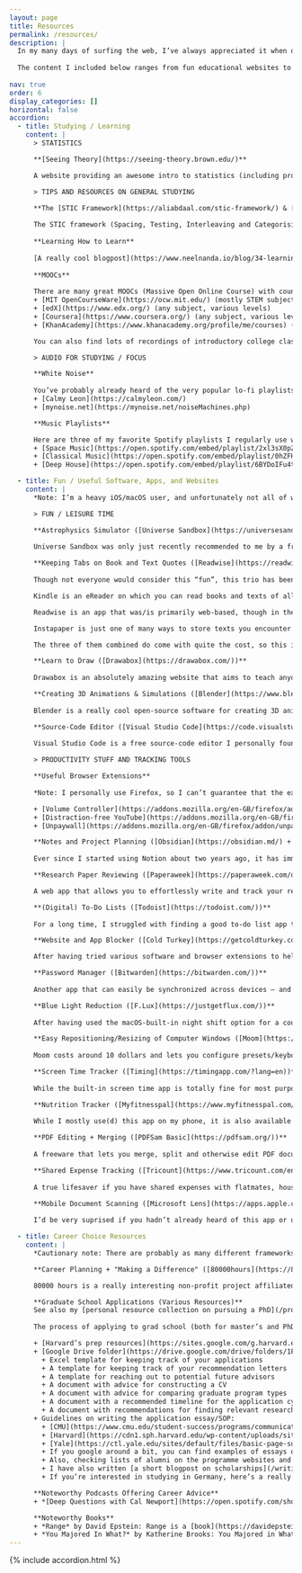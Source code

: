 ```yaml
---
layout: page
title: Resources
permalink: /resources/
description: |
  In my many days of surfing the web, I’ve always appreciated it when other people shared the resources they personally found noteworthy or useful. With this page, I want to help keep this trend alive!
  
  The content I included below ranges from fun educational websites to useful productivity apps and resources on career choices. Enjoy!
  
nav: true
order: 6
display_categories: []
horizontal: false
accordion: 
  - title: Studying / Learning
    content: |
      > STATISTICS

      **[Seeing Theory](https://seeing-theory.brown.edu/)**

      A website providing an awesome intro to statistics (including probability theory, bayesian inference, regression analysis, etc.), free of charge and with very pretty visuals! Especially useful for all of you undergrad social science students :-)

      > TIPS AND RESOURCES ON GENERAL STUDYING

      **The [STIC Framework](https://aliabdaal.com/stic-framework/) & [Anki](https://ankiweb.net/about)**
      
      The STIC framework (Spacing, Testing, Interleaving and Categorising) provides an effective approach to studying of any kind, although it is most useful for subjects heavy in rote learning (e.g., medicine or neuroscience). I was first introduced to it by Ali Abdaal, which is why I linked to his webpage, but there are many other resources out there that explain the concept further/in a different way.When I first started studying for university, like many others, I resorted to lots of trivial summarizing, highlighting and re-reading (AKA busy work), which is a terribly ineffective approach. If you find yourself in a similar situation, I highly recommend having a look at the framework!Closely related is the (free) software Anki: It lets you create various types of flashcards that can be synchronized between devices. It also comes with customizable settings which allow you to fight your forgetting curve with just a little daily effort once you've set up your flashcards.
      
      **Learning How to Learn**
      
      [A really cool blogpost](https://www.neelnanda.io/blog/34-learning) by someone called Neel Nanda on how you can improve your own learning, also outside of the university or school context. While the STIC framework is especially helpful for subjects heavy in rote learning, Neel’s text is also great for studying STEM subjects, as he himself is a mathematician. It is a rather long read, but definitely worth it!
      
      **MOOCs**
      
      There are many great MOOCs (Massive Open Online Course) with countless free high-school and university-level courses readily available to anyone with an internet connection. Here are the (free) providers I myself have used in the past and would personally recommend:
      + [MIT OpenCourseWare](https://ocw.mit.edu/) (mostly STEM subjects, university-level)
      + [edX](https://www.edx.org/) (any subject, various levels)
      + [Coursera](https://www.coursera.org/) (any subject, various levels)
      + [KhanAcademy](https://www.khanacademy.org/profile/me/courses) (brilliant for mathematics, mostly high school- and first-year university-level)

      You can also find lots of recordings of introductory college classes on YouTube, for example on [Stanford’s](https://www.youtube.com/user/stanfordonline), [Harvard’s](https://www.youtube.com/user/Harvard) and MIT’s channels.

      > AUDIO FOR STUDYING / FOCUS

      **White Noise**
      
      You’ve probably already heard of the very popular lo-fi playlists on YouTube, but what I personally prefer to use are "white noise generators" as they feel less distracting. Besides plain white noise, they also let you play various other sounds such as rain or wind! Here are the two best (free) ones I’ve come across so far:
      + [Calmy Leon](https://calmyleon.com/)
      + [mynoise.net](https://mynoise.net/noiseMachines.php)

      **Music Playlists**

      Here are three of my favorite Spotify playlists I regularly use when the white noise doesn't quite cut it:
      + [Space Music](https://open.spotify.com/embed/playlist/2xl3sX0pZajy1XOogLpc5m)
      + [Classical Music](https://open.spotify.com/embed/playlist/0hZFHZ34s86OBgCHYCuv9I)
      + [Deep House](https://open.spotify.com/embed/playlist/6BYDoIFu4t3g9wW2VMHXCN)

  - title: Fun / Useful Software, Apps, and Websites
    content: |
      *Note: I’m a heavy iOS/macOS user, and unfortunately not all of what I listed below is available for Windows/Android.*

      > FUN / LEISURE TIME

      **Astrophysics Simulator ([Universe Sandbox](https://universesandbox.com/))**
      
      Universe Sandbox was only just recently recommended to me by a friend, and it is absolutely amazing! It costs around 30 bucks, but comes with (literally) astronomical power – you can simulate pretty much any event that could technically take place in the observable universe (e.g., letting stars collide, changing the trajectory of earth, replacing our sun with a larger one, etc.). Enjoy!

      **Keeping Tabs on Book and Text Quotes ([Readwise](https://readwise.io/) + [Kindle](https://www.amazon.com/kindle-dbs/fd/kcp/) + [Instapaper](https://www.instapaper.com/))**
      
      Though not everyone would consider this “fun”, this trio has been an absolute gamechanger for me:

      Kindle is an eReader on which you can read books and texts of all sorts.

      Readwise is an app that was/is primarily web-based, though in the meantime a mobile version of it was also added. Whenever you highlight something while reading a PDF, eBook, etc., the quote is stored in a database. Depending on your own personal settings, you will then receive emails containing a few of your highlights from said database, randomly selected. You can also do daily reviews of these highlights, and most importantly, you can link your entire Kindle library.

      Instapaper is just one of many ways to store texts you encounter on the web “for later reading”. You can also annotate and highlight digital texts in the app.

      The three of them combined do come with quite the cost, so this is really more of a “nice to have” if you like taking notes and following up on readings in particular.

      **Learn to Draw ([Drawabox](https://drawabox.com/))**
      
      Drawabox is an absolutely amazing website that aims to teach anyone the basics of drawing (for free). Though it will make you want to quit many times throughout the process, it's a great learning resource, and I have not found anything else like it out there!

      **Creating 3D Animations & Simulations ([Blender](https://www.blender.org/))**
      
      Blender is a really cool open-source software for creating 3D animations and simulations. Though I haven’t gotten beyond taking a first look, it has been recommended to me by multiple people.

      **Source-Code Editor ([Visual Studio Code](https://code.visualstudio.com/))**
      
      Visual Studio Code is a free source-code editor I personally found to be very noob-friendly and easy to use. I’m sure there are others that hate it, but if you’re on the lookout for such a software, I’d give it a try!

      > PRODUCTIVITY STUFF AND TRACKING TOOLS

      **Useful Browser Extensions**
      
      *Note: I personally use Firefox, so I can’t guarantee that the extensions below are also available on Chrome/Safari/IE/etc.*

      + [Volume Controller](https://addons.mozilla.org/en-GB/firefox/addon/600-sound-volume/?utm_content=search&utm_medium=referral&utm_source=addons.mozilla.org): Allows you to boost/decrease the volume of all web content that offers volume control – has way more range/flexibility than the in-built version of most systems
      + [Distraction-free YouTube](https://addons.mozilla.org/en-GB/firefox/addon/df-youtube/?utm_content=search&utm_medium=referral&utm_source=addons.mozilla.org): A brilliant extension that lets you hide the recommendation bar, homepage feed and other parts of YouTube. No more going down the rabbithole!
      + [Unpaywall](https://addons.mozilla.org/en-GB/firefox/addon/unpaywall/?utm_content=search&utm_medium=referral&utm_source=addons.mozilla.org): Basically a Sci-Hub “to go” – whenever you visit a webpage with a research paper embedded in it, it tells you whether and where there is a free PDF version of the document available.

      **Notes and Project Planning ([Obsidian](https://obsidian.md/) + [Notion](https://www.notion.so/))**
      
      Ever since I started using Notion about two years ago, it has immensely helped me with curating my “digital garden”. While it does take quite a while to get all your systems and templates set up, once you have everything running, taking notes and keeping track of projects just becomes so much easier. I have recently switched to using Obisidian for various reasons – I might write up a detailed comparison of the two of them at some point.

      **Research Paper Reviewing ([Paperaweek](https://paperaweek.com/dashboard))**

      A web app that allows you to effortlessly write and track your research paper reviews, also completely free. Credit goes to [Eshed Margalit](https://eshedmargalit.com/).

      **(Digital) To-Do Lists ([Todoist](https://todoist.com/))**
      
      For a long time, I struggled with finding a good to-do list app that is synchronisable between devices and systems while also cheap and easy to use. Ultimately, Todoist was the one I settled on, and it works really well for me. Anything between crazy-level-organised and “I just want to be able to quickly jot down to-dos on the run” is feasible with it.

      **Website and App Blocker ([Cold Turkey](https://getcoldturkey.com/))**

      After having tried various software and browser extensions to help me stay away from distractions while working or studying, the one I found to be best – by far – was Cold Turkey. Its only downside is that it can solely be installed on laptops/desktop computers and not your phone.

      **Password Manager ([Bitwarden](https://bitwarden.com/))**
      
      Another app that can easily be synchronized across devices – and it’s open source, very low cost, as well as simple to use.

      **Blue Light Reduction ([F.Lux](https://justgetflux.com/))**
      
      After having used the macOS-built-in night shift option for a couple of years, I recently discovered f.lux. It’s free and really simple – you configure your location and waking up time, and the brightness and blue light of your display will then automatically decrease/increase as the day progresses.

      **Easy Repositioning/Resizing of Computer Windows ([Moom](https://manytricks.com/moom/))**
      
      Moom costs around 10 dollars and lets you configure presets/keyboard shortcuts for certain window arrangements and resizings. While this may not sound like a big deal, it is insanely helpful if you’re working with multiple screens or just often need to have multiple tabs open side-by-side. It has certainly saved me a lot of nerves and time over the years!

      **Screen Time Tracker ([Timing](https://timingapp.com/?lang=en))**
      
      While the built-in screen time app is totally fine for most purposes, I like Timing for its abilities in creating your own categories (e.g. “work”, “leisure time”, etc.) and automatically receiving in-depth reports and analyses on your device usage. It does run on a subscription model, which I don’t particularly like, but I have been able to take away a lot from the benefits that come with the app.

      **Nutrition Tracker ([Myfitnesspal](https://www.myfitnesspal.com/))**
      
      While I mostly use(d) this app on my phone, it is also available as a browser-based tool. It’s free, and its barcode scanner is far superior compared to all others I have encountered – you can find almost any product by simply hovering your camera over its barcode. I think it is fairly obvious what you use it for: It helps with tracking nutritional values of products and your overall diet (as well as burning of calories, though I don’t think that function is particularly accurate). While I don’t use it consistently, it is definitely the app I resort to whenever needed.

      **PDF Editing + Merging ([PDFSam Basic](https://pdfsam.org/))**
      
      A freeware that lets you merge, split and otherwise edit PDF documents. There is a lot of other freeware out there that accomplishes the same tasks, but this one has been working well for me!

      **Shared Expense Tracking ([Tricount](https://www.tricount.com/en/))**
      
      A true lifesaver if you have shared expenses with flatmates, housemates, or any other kind of mates. Makes it really easy to track who owes who how much. Also available as a mobile app and very easy to use!

      **Mobile Document Scanning ([Microsoft Lens](https://apps.apple.com/ch/app/microsoft-office-lens-pdf-scan/id975925059))**
      
      I’d be very suprised if you hadn’t already heard of this app or one of its competitors, but just to make sure: Microsoft Lens is a mobile app that lets you scan any kind of document with your phone/tablet camera, converting what you captured into a desired format. Anything from PDF to PPT and JPEG is possible!

  - title: Career Choice Resources
    content: |
      *Cautionary note: There are probably as many different frameworks and approaches to careers as there are people in the world. I do not claim that the information below will lead you to the “one right answer”. However, these are resources I personally found helpful in the past to reflect on my values and career decisions.*

      **Career Planning + "Making a Difference" ([80000hours](https://80000hours.org/))**

      80000 hours is a really interesting non-profit project affiliated with University of Oxford's Future of Humanity Institute and the Oxford Uehiro Centre for Practical Ethics. The name stems from a simple calculation: 40 years times 50 weeks times 40 hours equals 80000 hours of work within a “standard” lifespan. The project publishes a lot of articles revolving around which pressing problems around the world may make the most sense to tackle right now, and how so. If you don’t shy away from reading long texts, this is a great webpage to have a look at. However, I want to emphasize that "career planning" (if there even is such a thing) goes beyond just pure self-reflection and thinking; in my experience, gathering experiences and impressions in various places and ways is crucial, which is what the people behind 80000 hours also highlight.

      **Graduate School Applications (Various Resources)**
      See also my [personal resource collection on pursuing a PhD](/projects.md)!
      
      The process of applying to grad school (both for master’s and PhD programs) can be a confusing one, especially if you’re an international student. As I myself am still in the process of figuring it all out, I can’t give much personal advice, so instead, I’ll link other people's resources/”tricks” I have made use of:

      + [Harvard’s prep resources](https://sites.google.com/g.harvard.edu/p-prep/resources) (e.g., how to write a research statement, application checklist, etc.)
      + [Google Drive folder](https://drive.google.com/drive/folders/1FclFPweLMhncElGJ4st7o1kR-TrN9PNW) with various guidelines and tips, created by people from the University of Texas:
        + Excel template for keeping track of your applications
        + A template for keeping track of your recommendation letters
        + A template for reaching out to potential future advisors
        + A document with advice for constructing a CV
        + A document with advice for comparing graduate program types
        + A document with a recommended timeline for the application cycle
        + A document with recommendations for finding relevant research jobs and internship
      + Guidelines on writing the application essay/SOP:
        + [CMU](https://www.cmu.edu/student-success/programs/communication-support/index.html)
        + [Harvard](https://cdn1.sph.harvard.edu/wp-content/uploads/sites/36/2016/06/Writing-a-Graduate-School-Application-Essay-Guide_Nov-20151.pdf)
        + [Yale](https://ctl.yale.edu/sites/default/files/basic-page-supplementary-materials-files/writing_personal_statements_for_graduate_school.pdf)
        + If you google around a bit, you can find examples of essays of people that were admitted to top schools, such as [this one](https://docs.google.com/document/d/1zDZN_yNtrAlMZWDtW2-IC2iZ_jR6kXIEM4zm4Jh8Ft8/edit) by Tiffany Tseng (MIT)
        + Also, checking lists of alumni on the programme websites and searching those people on LinkedIn/Twitter can give you an idea of what background some of the people that were admitted have. Sometimes messaging them also works, but be mindful of boundaries!
        + I have also written [a short blogpost on scholarships](/writings/2021/international-scholarships-for-swiss-students/), which is mostly aimed at Swiss students interested in international merit-based scholarships. The general process of applying to scholarships is also covered, though.
        + If you’re interested in studying in Germany, here’s a really [great overview of all available scholarships](https://www2.daad.de/deutschland/stipendium/datenbank/en/21148-scholarship-database/?daad=&detail=50026200&intention=&origin=&page=1&q=&status=&subjectGrps=).

      **Noteworthy Podcasts Offering Career Advice**
      + *[Deep Questions with Cal Newport](https://open.spotify.com/show/0e9lFr3AdJByoBpM6tAbxD?nd=1&si=-wMga1myS0yn8lElGKgTBw)* is a podcast I find brilliant not only for effective time use at work, but also in terms of time use for meaningful spending of your free time. I highly recommend giving it a listen! For starters, some of his shorter "Habit Tune-Up" episodes might be best: There, he directly answers questions from the audience which always come with great concrete examples of time-management or attention issues. His frameworks of "deep work" and "deep life" can add great value if you generally enjoy structuring your days or think you might profit from such an approach.

      **Noteworthy Books**
      + *Range* by David Epstein: Range is a [book](https://davidepstein.com/the-range/) about what constitutes generalists and specialists in this day and age, picking up on what the two "types" bring to the table in the career marketplace. It includes lots of interesting stories and anecdotes and is generally a pleasant as well as insightful read.
      + *You Majored In What?* by Katherine Brooks: You Majored in What? is a career-guide-type [book](https://www.penguinrandomhouse.com/books/304343/you-majored-in-what-by-katharine-brooks/) including insights, advice, and career-related questions as food for thought. It also brilliantly discusses how your college major does not define your career trajectory, which may be of use to any of you with broader, multi-disciplinary career (and free-time) interests.
---
```

{% include accordion.html %}